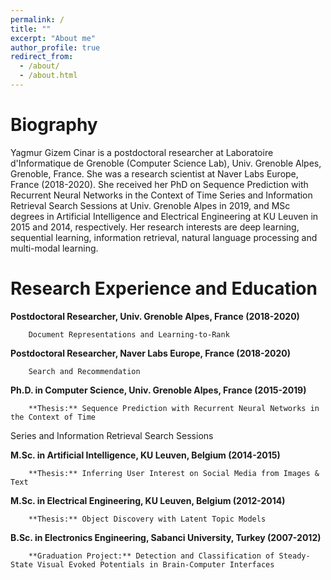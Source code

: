 ```yaml
---
permalink: /
title: ""
excerpt: "About me"
author_profile: true
redirect_from: 
  - /about/
  - /about.html
---
```



Biography
======
Yagmur Gizem Cinar is a postdoctoral researcher at Laboratoire d'Informatique de Grenoble (Computer Science Lab), Univ. Grenoble Alpes, Grenoble, France. She was a research scientist at Naver Labs Europe, France (2018-2020). She received her PhD on Sequence Prediction with Recurrent Neural Networks in the Context of Time Series and Information Retrieval Search Sessions at Univ. Grenoble Alpes in 2019, and MSc degrees in Artificial Intelligence and Electrical Engineering at KU Leuven in 2015 and 2014, respectively. Her research interests are deep learning, sequential learning, information retrieval, natural language processing and multi-modal learning.

Research Experience and Education
======

**Postdoctoral Researcher, Univ. Grenoble Alpes, France (2018-2020)**

        Document Representations and Learning-to-Rank
        
**Postdoctoral Researcher, Naver Labs Europe, France (2018-2020)**

        Search and Recommendation
        
**Ph.D. in Computer Science, Univ. Grenoble Alpes, France (2015-2019)**

        **Thesis:** Sequence Prediction with Recurrent Neural Networks in the Context of Time
Series and Information Retrieval Search Sessions

**M.Sc. in Artificial Intelligence, KU Leuven, Belgium (2014-2015)**

        **Thesis:** Inferring User Interest on Social Media from Images & Text
        
**M.Sc. in Electrical Engineering, KU Leuven, Belgium (2012-2014)**

        **Thesis:** Object Discovery with Latent Topic Models
        
**B.Sc. in Electronics Engineering, Sabanci University, Turkey (2007-2012)**

        **Graduation Project:** Detection and Classification of Steady-State Visual Evoked Potentials in Brain-Computer Interfaces


